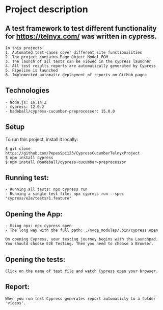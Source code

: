 # Project description
## A test framework to test different functionality for https://telnyx.com/ was written in cypress.
```
In this projects:
1. Automated test-cases cover different site functionalities
2. The project contains Page Object Model POM
3. The launch of all tests can be viewed in the cypress launcher
4. All test results reports are automatically generated by Cypress
5. Pipeline is launched
6. Implemented automatic deployment of reports on GitHub pages
```
## Technologies
```
- Node.js: 16.14.2
- cypress: 12.0.2
- badeball/cypress-cucumber-preprocessor: 15.0.0
```

## Setup 
To run this project, install it locally:
```
$ git clone https://github.com/PepesSpi123/CypressCucumberTelnyxProject
$ npm install cypress
$ npm install @badeball/cypress-cucumber-preprocessor
```
## Running test:
```
- Running all tests: npx cypress run
- Running a single test file: npx cypress run --spec "cypress/e2e/tests/1.feature"
```
## Opening the App: 
```
- Using npx: npx cypress open
- The long way with the full path: ./node_modules/.bin/cypress open

On opening Cypress, your testing journey begins with the Launchpad. You should choose E2E Testing. Then you need to choose a Browser.
```
## Opening the tests:
```
Click on the name of test file and watch Cypress open your browser.
```
## Report:
```
When you run test Cypress generates report automaticly to a folder 'videos'.
```
